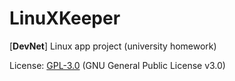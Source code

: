 # LinuXKeeper
[**DevNet**] Linux app project (university homework)

License: [GPL-3.0](https://www.gnu.org/licenses/gpl-3.0.en.html) (GNU General Public License v3.0)